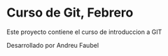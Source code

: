# Curso de Git, Febrero
 Este proyecto contiene el curso de introduccion a GIT
 
 Desarrollado por Andreu Faubel
